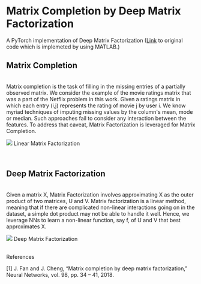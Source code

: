 # Matrix Completion by Deep Matrix Factorization

A PyTorch implementation of Deep Matrix Factorization (<a href=https://github.com/jicongfan/Matrix-completion-by-deep-matrix-factorization>Link</a> to original code which is implemeted by using MATLAB.)<br>

<h2> Matrix Completion </h2><br>
Matrix completion is the task of filling in the missing entries of a partially observed matrix. We consider the example 
of the movie ratings matrix that was a part of the Netflix problem in this work. Given a ratings matrix 
in which each entry (i,j) represents the rating of movie j by user i. We know myriad techniques of imputing 
missing values by the column's mean, mode or median. Such approaches fail to consider any interaction between the features.
To address that caveat, Matrix Factorization is leveraged for Matrix Completion.<br>

![](https://user-images.githubusercontent.com/30777433/108379003-81192100-722b-11eb-8c78-7c2a79e573df.png)
Linear Matrix Factorization

<br>
<h2> Deep Matrix Factorization</h2><br>
Given a matrix X, Matrix Factorization involves approximating X as the outer product of two matrices, U and V.
Matrix factorization is a linear method, meaning that if there are complicated non-linear interactions going on 
in the dataset, a simple dot product may not be able to handle it well. Hence, we leverage NNs to learn
a non-linear function, say f, of U and V that best approximates X. <br>

![](https://user-images.githubusercontent.com/30777433/108375915-6d1ff000-7228-11eb-9d0d-92277c562f9e.png)
Deep Matrix Factorization

<br>
References

[1] J. Fan and J. Cheng, “Matrix completion by deep matrix factorization,” Neural Networks, vol. 98, pp. 34 – 41, 2018. 

